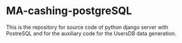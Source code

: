 # MA-cashing-postgreSQL
This is the repository for source code of python django server with PostreSQL and for the auxiliary code for the UsersDB data generation.
